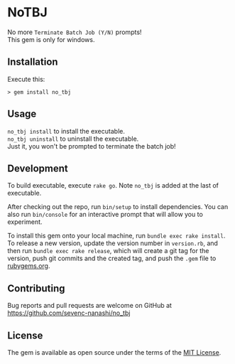 # NoTBJ

No more `Terminate Batch Job (Y/N)` prompts!  
This gem is only for windows.

## Installation

Execute this:
```
> gem install no_tbj
```

<!--
This gem is not on rubygems.org, so you need to install it manually.

```
git clone git@github.com:sevenc-nanashi/no_tbj.git
cd no_tbj
rake go
gem build no_tbj.gemspec
gem install no_tbj-x.x.x.gem
```
-->

## Usage

`no_tbj install` to install the executable.  
`no_tbj uninstall` to uninstall the executable.  
Just it, you won't be prompted to terminate the batch job!

## Development

To build executable, execute `rake go`. Note `no_tbj` is added at the last of executable.

After checking out the repo, run `bin/setup` to install dependencies. You can also run `bin/console` for an interactive prompt that will allow you to experiment.

To install this gem onto your local machine, run `bundle exec rake install`. To release a new version, update the version number in `version.rb`, and then run `bundle exec rake release`, which will create a git tag for the version, push git commits and the created tag, and push the `.gem` file to [rubygems.org](https://rubygems.org).

## Contributing

Bug reports and pull requests are welcome on GitHub at https://github.com/sevenc-nanashi/no_tbj

## License

The gem is available as open source under the terms of the [MIT License](https://opensource.org/licenses/MIT).
